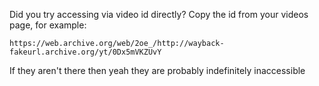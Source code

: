 Did you try accessing via video id directly? Copy the id from your videos page, for example:

    https://web.archive.org/web/2oe_/http://wayback-fakeurl.archive.org/yt/0Dx5mVKZUvY

If they aren't there then yeah they are probably indefinitely inaccessible

